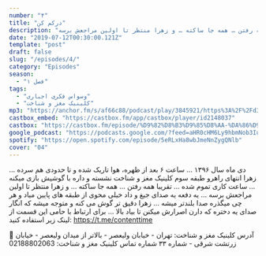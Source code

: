 ```yaml
---
number: "۴"
title: "درکم کن"
description: "دی ماه سال ۱۳۹۶ … ساعت ۶ بعد از ظهره، هوا تاریک شده و تا حدودی هم سرده … زهرا انتهای راهرو  طبقه سوم کلینیک مغز و شناخت نشسته و داره با گوشیش بازی میکنه … ساعت کاری تموم شده … تقریبا همه رفتن … همه جا ساکته … و زهرا منتظر تا اولین مراجعش برسه …"
date: "2019-07-12T00:30:00.121Z"
template: "post"
draft: false
slug: "/episodes/4/"
category: "Episodes"
season:
  - "فصل ۱"
tags:
  - "وسواس فکری اجباری"
  - "کلینیک مغز و شناخت"
mp3: "https://anchor.fm/s/af66c88/podcast/play/3845921/https%3A%2F%2Fd3ctxlq1ktw2nl.cloudfront.net%2Fproduction%2F2019-6-12%2F18679882-48000-1-d1dfefd107c34.mp3"
castbox_embed: "https://castbox.fm/app/castbox/player/id2148037"
castbox: "https://castbox.fm/episode/%D9%82%D8%B3%D9%85%D8%AA-%DA%86%D9%87%D8%A7%D8%B1%3A-%D8%AF%D8%B1%DA%A9%D9%85-%DA%A9%D9%86-id2148037-id169886787"
google_podcast: "https://podcasts.google.com/?feed=aHR0cHM6Ly9hbmNob3IuZm0vcy9hZjY2Yzg4L3BvZGNhc3QvcnNz&episode=ODZmYzU0NGEtYmJlOS01MjQ0LTkxODctMjdmMTFlMDU1ZTA4"
spotify: "https://open.spotify.com/episode/5eRLxHa8wbJmeNnZygQNlb"
cover: "04"
---
```

دی ماه سال ۱۳۹۶ … ساعت ۶ بعد از ظهره، هوا تاریک شده و تا حدودی هم سرده … زهرا انتهای راهرو  طبقه سوم کلینیک مغز و شناخت نشسته و داره با گوشیش بازی میکنه … ساعت کاری تموم شده ... تقریبا همه رفتن ... همه جا ساکته … و زهرا منتظر تا اولین مراجعش برسه … یه دفعه یه صدای جیغ و داد خیلی محوی از طبقه های پایین میاد و هر چی میگذره صدا بلندتر میشه … زهرا دقیق تر گوش می کنه و متوجه میشه که انگار صدای یه دختره که دارن اصرارش میکنن تا بیاد بالا …
برای ارتباط با حامی این قسمت از لینک زیر استفاده کنید:
 https://t.me/contenttime 

 🏨 آدرس کلینیک مغز و شناخت:
تهران - خیابان ولیعصر - بالاتر از میدان ولیعصر - خیابان زرتشت شرقی - شماره ۳۳
 شماره تماس کلینیک مغز و شناخت: 02188802063
